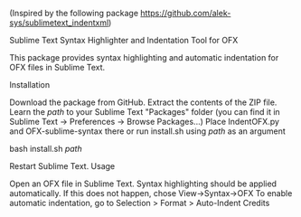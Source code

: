 (Inspired by the following package https://github.com/alek-sys/sublimetext_indentxml)

Sublime Text Syntax Highlighter and Indentation Tool for OFX

This package provides syntax highlighting and automatic indentation for OFX files in Sublime Text.

Installation

Download the package from GitHub.
Extract the contents of the ZIP file.
Learn the $path$ to your Sublime Text "Packages" folder (you can find it in Sublime Text -> Preferences -> Browse Packages...) 
Place IndentOFX.py and OFX-sublime-syntax there or run install.sh using $path$ as an argument

bash install.sh $path$

Restart Sublime Text.
Usage

Open an OFX file in Sublime Text.
Syntax highlighting should be applied automatically. If this does not happen, chose View->Syntax->OFX
To enable automatic indentation, go to Selection > Format > Auto-Indent
Credits
